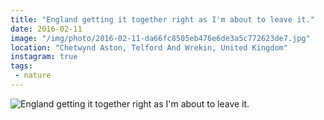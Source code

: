 ```yaml
---
title: "England getting it together right as I'm about to leave it."
date: 2016-02-11
image: "/img/photo/2016-02-11-da66fc8505eb476e6de3a5c772623de7.jpg"
location: "Chetwynd Aston, Telford And Wrekin, United Kingdom"
instagram: true
tags:
 - nature
---
```


![England getting it together right as I'm about to leave it.](/img/photo/2016-02-11-da66fc8505eb476e6de3a5c772623de7.jpg)
